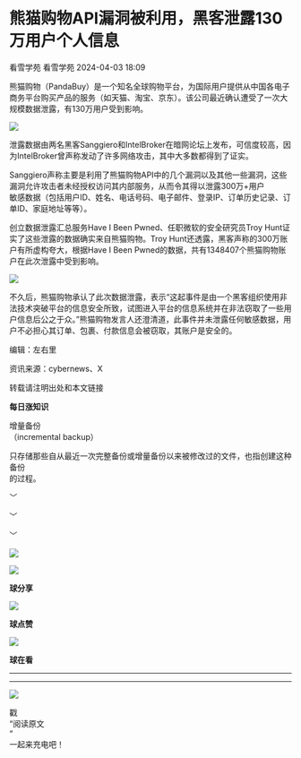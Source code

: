 #  熊猫购物API漏洞被利用，黑客泄露130万用户个人信息   
看雪学苑  看雪学苑   2024-04-03 18:09  
  
熊猫购物（PandaBuy）是一个知名全球购物平台，为国际用户提供从中国各电子商务平台购买产品的服务（如天猫、淘宝、京东）。该公司最近确认遭受了一次大规模数据泄露，有130万用户受到影响。  
  
  
![](https://mmbiz.qpic.cn/sz_mmbiz_png/1UG7KPNHN8FPKkFJeXrNEMw1ySq3stM4jKnSKzpDSibASaL2lrTavVGC3AdAMGp0ad4OtzTDxqlIvzFpMnEKS1w/640?wx_fmt=png&from=appmsg "")  
  
  
泄露数据由两名黑客Sanggiero和IntelBroker在暗网论坛上发布，可信度较高，因为IntelBroker曾声称发动了许多网络攻击，其中大多数都得到了证实。  
  
  
Sanggiero声称主要是利用了熊猫购物API中的几个漏洞以及其他一些漏洞，这些漏洞允许攻击者未经授权访问其内部服务，从而令其得以泄露300万+用户  
敏感数据（包括用户ID、姓名、电话号码、电子邮件、登录IP、订单历史记录、订单ID、家庭地址等等）。  
  
  
创立数据泄露汇总服务Have I Been Pwned、任职微软的安全研究员Troy Hunt证实了这些泄露的数据确实来自熊猫购物。Troy Hunt还透露，黑客声称的300万账户有所虚构夸大，根据Have I Been Pwned的数据，共有1348407个熊猫购物账户在此次泄露中受到影响。  
  
  
![](https://mmbiz.qpic.cn/sz_mmbiz_png/1UG7KPNHN8FPKkFJeXrNEMw1ySq3stM4Fr04pEfPZ8Sg3Xnia9g6PlQ5h9SJT4PNeDQOvRuEjibTQ3cNuOqDsHibg/640?wx_fmt=png&from=appmsg "")  
  
  
不久后，熊猫购物承认了此次数据泄露，表示“这起事件是由一个黑客组织使用非法技术突破平台的信息安全所致，试图进入平台的信息系统并在非法窃取了一些用户信息后公之于众。”熊猫购物发言人还澄清道，此事件并未泄露任何敏感数据，用户不必担心其订单、包裹、付款信息会被窃取，其账户是安全的。  
  
  
  
编辑：左右里  
  
资讯来源：cybernews、X  
  
转载请注明出处和本文链接  
  
  
**每日涨知识**  
  
增量备份  
（incremental backup）  
  
只存储那些自从最近一次完整备份或增量备份以来被修改过的文件，也指创建这种备份  
的过程。  
  
  
﹀  
  
﹀  
  
﹀  
  
  
![](https://mmbiz.qpic.cn/mmbiz_jpg/Uia4617poZXP96fGaMPXib13V1bJ52yHq9ycD9Zv3WhiaRb2rKV6wghrNa4VyFR2wibBVNfZt3M5IuUiauQGHvxhQrA/640?wx_fmt=jpeg "")  
  
![](https://mmbiz.qpic.cn/sz_mmbiz_gif/1UG7KPNHN8E9S6vNnUMRCOictT4PicNGMgHmsIkOvEno4oPVWrhwQCWNRTquZGs2ZLYic8IJTJBjxhWVoCa47V9Rw/640?wx_fmt=gif "")  
  
**球分享**  
  
![](https://mmbiz.qpic.cn/sz_mmbiz_gif/1UG7KPNHN8E9S6vNnUMRCOictT4PicNGMgHmsIkOvEno4oPVWrhwQCWNRTquZGs2ZLYic8IJTJBjxhWVoCa47V9Rw/640?wx_fmt=gif "")  
  
**球点赞**  
  
![](https://mmbiz.qpic.cn/sz_mmbiz_gif/1UG7KPNHN8E9S6vNnUMRCOictT4PicNGMgHmsIkOvEno4oPVWrhwQCWNRTquZGs2ZLYic8IJTJBjxhWVoCa47V9Rw/640?wx_fmt=gif "")  
  
**球在看**  
  
****  
****  
  
![](https://mmbiz.qpic.cn/mmbiz_gif/1UG7KPNHN8FxuBNT7e2ZEfQZgBuH2GkFjvK4tzErD5Q56kwaEL0N099icLfx1ZvVvqzcRG3oMtIXqUz5T9HYKicA/640?wx_fmt=gif "")  
  
戳  
“阅读原文  
”  
一起来充电吧！  
  
